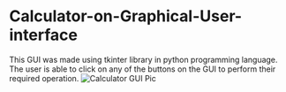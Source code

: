 # Calculator-on-Graphical-User-interface
This GUI was made using tkinter library in python programming language. The user is able to click on any of the buttons on the GUI to perform their required operation.
![Calculator GUI Pic](https://user-images.githubusercontent.com/108555086/177026179-1e61862a-9b07-4ea4-ac7c-22a4c8228183.PNG)
